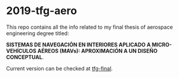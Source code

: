 # 2019-tfg-aero
This repo contains all the info related to my final thesis of aerospace engineering degree titled:

**SISTEMAS DE NAVEGACIÓN EN INTERIORES APLICADO A MICRO-VEHÍCULOS AÉREOS (MAVs): APROXIMACIÓN A UN DISEÑO CONCEPTUAL**.

Current version can be checked at [tfg-final](tfg-final.pdf).
